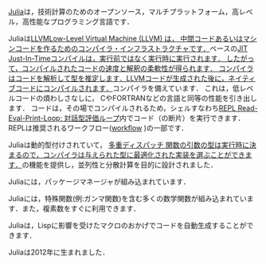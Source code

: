 [Julia](https://julialang.org)は，技術計算のためのオープンソース，マルチプラットフォーム，高レベル，高性能なプログラミング言語です．

Juliaは<a class="tooltip" href="#">LLVM<span>Low-Level Virtual Machine (LLVM) は，
中間コードあるいはマシンコードを作るためのコンパイラ・インフラストラクチャです．</span></a>ベースの<a class="tooltip" href="#">JIT<span>
Just-In-Timeコンパイルは，実行前ではなく実行時に実行されます．
したがって，コンパイルされたコードの速度と解釈の柔軟性が得られます．
コンパイラはコードを解析して型を推定します．LLVMコードが生成された後に，ネイティブコードにコンパイルされます．</span></a>コンパイラを備えています．
これは，低レベルコードの煩わしさなしに，
CやFORTRANなどの言語と同等の性能を引き出します．
コードは，その場でコンパイルされるため，シェルすなわち<a class="tooltip" href="#">REPL <span>Read-Eval-Print-Loop; 対話型評価ループ</span></a>内でコード（の断片）を実行できます．
REPLは推奨されるワークフロー([workflow](https://docs.julialang.org/en/v1/manual/workflow-tips/#) )の一部です．

Juliaは動的型付けされていて，
<a class="tooltip" href="#">多重ディスパッチ<span>
関数の引数の型は実行時に決まるので，コンパイラは与えられた型に最適化された実装を選ぶことができます．</span></a>の機能を提供し，並列性と分散計算を目的に設計されました．

Juliaには，パッケージマネージャが組み込まれています．

Juliaには，特殊関数(例:ガンマ関数)を含む多くの数学関数が組み込まれています．また，複素数をすぐに利用できます．

Juliaは，Lispに影響を受けたマクロのおかげでコードを自動生成することができます．

Juliaは2012年に生まれました．
